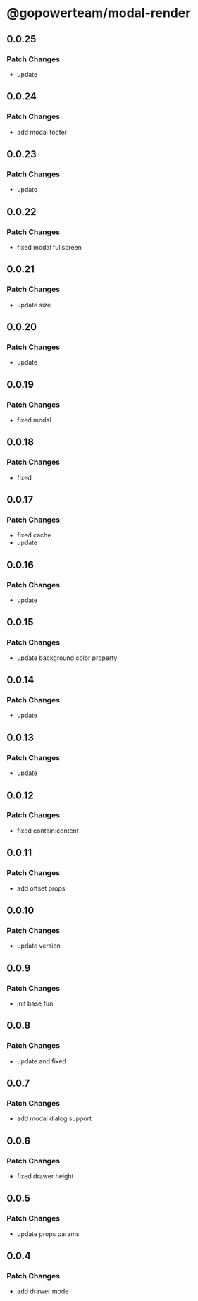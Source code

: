 # @gopowerteam/modal-render

## 0.0.25

### Patch Changes

- update

## 0.0.24

### Patch Changes

- add modal footer

## 0.0.23

### Patch Changes

- update

## 0.0.22

### Patch Changes

- fixed modal fullscreen

## 0.0.21

### Patch Changes

- update size

## 0.0.20

### Patch Changes

- update

## 0.0.19

### Patch Changes

- fixed modal

## 0.0.18

### Patch Changes

- fixed

## 0.0.17

### Patch Changes

- fixed cache
- update

## 0.0.16

### Patch Changes

- update

## 0.0.15

### Patch Changes

- update background color property

## 0.0.14

### Patch Changes

- update

## 0.0.13

### Patch Changes

- update

## 0.0.12

### Patch Changes

- fixed contain:content

## 0.0.11

### Patch Changes

- add offset props

## 0.0.10

### Patch Changes

- update version

## 0.0.9

### Patch Changes

- init base fun

## 0.0.8

### Patch Changes

- update and fixed

## 0.0.7

### Patch Changes

- add modal dialog support

## 0.0.6

### Patch Changes

- fixed drawer height

## 0.0.5

### Patch Changes

- update props params

## 0.0.4

### Patch Changes

- add drawer mode
